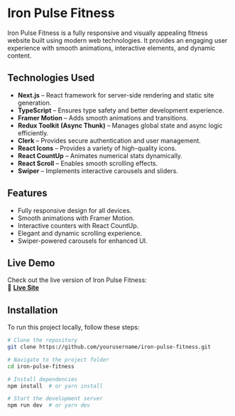 # Iron Pulse Fitness

Iron Pulse Fitness is a fully responsive and visually appealing fitness website built using modern web technologies. It provides an engaging user experience with smooth animations, interactive elements, and dynamic content.

## Technologies Used
- **Next.js** – React framework for server-side rendering and static site generation.
- **TypeScript** – Ensures type safety and better development experience.
- **Framer Motion** – Adds smooth animations and transitions.
- **Redux Toolkit (Async Thunk)** – Manages global state and async logic efficiently.
- **Clerk** – Provides secure authentication and user management.
- **React Icons** – Provides a variety of high-quality icons.
- **React CountUp** – Animates numerical stats dynamically.
- **React Scroll** – Enables smooth scrolling effects.
- **Swiper** – Implements interactive carousels and sliders.

## Features
- Fully responsive design for all devices.
- Smooth animations with Framer Motion.
- Interactive counters with React CountUp.
- Elegant and dynamic scrolling experience.
- Swiper-powered carousels for enhanced UI.

## Live Demo
Check out the live version of Iron Pulse Fitness:  
🔗 **[Live Site](https://iron-pulse-nextjs.vercel.app)**

## Installation
To run this project locally, follow these steps:

```bash
# Clone the repository
git clone https://github.com/yourusername/iron-pulse-fitness.git

# Navigate to the project folder
cd iron-pulse-fitness

# Install dependencies
npm install  # or yarn install

# Start the development server
npm run dev  # or yarn dev
